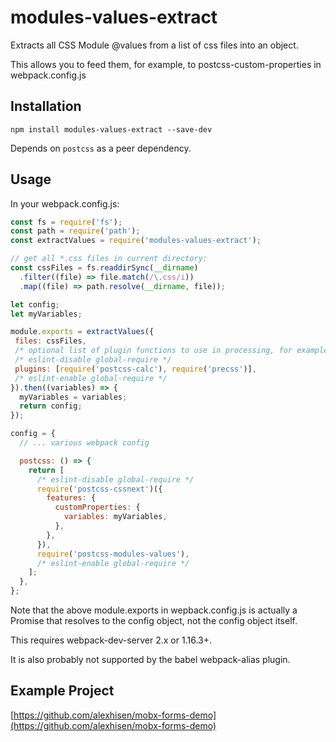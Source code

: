 # modules-values-extract

Extracts all CSS Module @values from a list of css files into an object.

This allows you to feed them, for example, to postcss-custom-properties in webpack.config.js

## Installation
`npm install modules-values-extract --save-dev`

Depends on `postcss` as a peer dependency.

## Usage
In your webpack.config.js:
```js
const fs = require('fs');
const path = require('path');
const extractValues = require('modules-values-extract');

// get all *.css files in current directory:
const cssFiles = fs.readdirSync(__dirname)
  .filter((file) => file.match(/\.css/i))
  .map((file) => path.resolve(__dirname, file));

let config;
let myVariables;

module.exports = extractValues({
 files: cssFiles,
 /* optional list of plugin functions to use in processing, for example: */
 /* eslint-disable global-require */
 plugins: [require('postcss-calc'), require('precss')],
 /* eslint-enable global-require */
}).then((variables) => {
  myVariables = variables;
  return config;
});

config = {
  // ... various webpack config

  postcss: () => {
    return [
      /* eslint-disable global-require */
      require('postcss-cssnext')({
        features: {
          customProperties: {
            variables: myVariables,
          },
        },
      }),
      require('postcss-modules-values'),
      /* eslint-enable global-require */
    ];
  },
};
```

Note that the above module.exports in wepback.config.js is actually a Promise that resolves to the config object, not the config object itself.

This requires webpack-dev-server 2.x or 1.16.3+.

It is also probably not supported by the babel webpack-alias plugin.

## Example Project

[https://github.com/alexhisen/mobx-forms-demo](https://github.com/alexhisen/mobx-forms-demo)